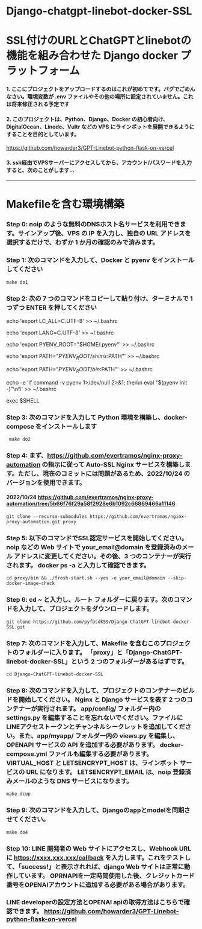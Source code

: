 # Django-chatgpt-linebot-docker-SSL
# SSL付けのURLとChatGPTとlinebotの機能を組み合わせた Django docker プラットフォーム



#### 1. ここにプロジェクトをアップロードするのはこれが初めてです。バグでごめんなさい。環境変数が .env ファイルやその他の場所に設定されていません。これは将来修正される予定です


#### 2. このプロジェクトは、Python、Django、Docker の初心者向け、DigitalOcean、Linode、Vultr などの VPS にラインボットを展開できるようにすることを目的としています。

https://github.com/howarder3/GPT-Linebot-python-flask-on-vercel

#### 3. ssh経由でVPSサーバーにアクセスしてから、アカウント/パスワードを入力すると、次のことがします...

------
# Makefileを含む環境構築

### Step 0: noip のような無料のDNSホスト名サービスを利用できます。サインアップ後、VPS の IP を入力し、独自の URL アドレスを選択するだけで、わずか 1 か月の確認のみで済みます。



### Step 1: 次のコマンドを入力して、Docker と pyenv をインストールしてください
    
    make do1


### Step 2: 次の 7 つのコマンドをコピーして貼り付け、ターミナルで 1 つずつ ENTER を押してください

echo 'export LC_ALL=C.UTF-8' >> ~/.bashrc

echo 'export LANG=C.UTF-8' >> ~/.bashrc

echo 'export PYENV_ROOT="$HOME/.pyenv"' >> ~/.bashrc

echo 'export PATH="$PYENV_ROOT/shims:$PATH"' >> ~/.bashrc

echo 'export PATH="$PYENV_ROOT/bin:$PATH"' >> ~/.bashrc

echo -e 'if command -v pyenv 1>/dev/null 2>&1; then\n eval "$(pyenv init -)"\nfi' >> ~/.bashrc

exec $SHELL


### Step 3: 次のコマンドを入力して Python 環境を構築し、docker-compose をインストールします

     make do2


### Step 4: まず、https://github.com/evertramos/nginx-proxy-automation の指示に従って Auto-SSL Nginx サービスを構築します。ただし、現在のコミットには問題があるため、2022/10/24 のバージョンを使用できます。


   #### 2022/10/24 https://github.com/evertramos/nginx-proxy-automation/tree/5b66f76f29a58f2928e6b1092c66869466a11146
    
    
    
    git clone --recurse-submodules https://github.com/evertramos/nginx-proxy-automation.git proxy 


    
### Step 5: 以下のコマンドでSSL認定サービスを開始してください。 noip などの Web サイトで your_email@domain を登録済みのメール アドレスに変更してください。その後、3 つのコンテナーが実行されます。 docker ps -a と入力して確認できます。


    cd proxy/bin && ./fresh-start.sh --yes -e your_email@domain --skip-docker-image-check

    
    
    
   
### Step 6: cd ~ と入力し、ルート フォルダーに戻ります。次のコマンドを入力して、プロジェクトをダウンロードします。

    git clone https://github.com/pyfbsdk59/Django-ChatGPT-linebot-docker-SSL.git
   
   
### Step 7: 次のコマンドを入力して、Makefile を含むこのプロジェクトのフォルダーに入ります。 「proxy」と「Django-ChatGPT-linebot-docker-SSL」という 2 つのフォルダーがあるはずです。

    cd Django-ChatGPT-linebot-docker-SSL




### Step 8: 次のコマンドを入力して、プロジェクトのコンテナーのビルドを開始してください。 Nginx と Django サービスを表す 2 つのコンテナーが実行されます。 app/config/ フォルダー内の settings.py を編集することを忘れないでください。ファイルにLINEアクセストークンとチャンネルシークレットを追加してください。また、app/myapp/ フォルダー内の views.py を編集し、OPENAPI サービスの API を追加する必要があります。 docker-compose.yml ファイルも編集する必要があります。 VIRTUAL_HOST と LETSENCRYPT_HOST は、ラインボット サービスの URL になります。 LETSENCRYPT_EMAIL は、noip 登録済みメールのような DNS サービスになります。

    make dcup
    
    

### Step 9: 次のコマンドを入力して、Djangoのappとmodelを同期させてください。
    make do4

### Step 10: LINE 開発者の Web サイトにアクセスし、Webhook URLに https://xxxx.xxx.xxx/callback を入力します。これをテストして、「success!」と表示されれば、django Web サイトは正常に動作しています。 OPRNAPIを一定時間使用した後、クレジットカード番号をOPENAIアカウントに追加する必要がある場合があります。


### LINE developerの設定方法とOPENAI apiの取得方法はこちらで確認できます。 https://github.com/howarder3/GPT-Linebot-python-flask-on-vercel
